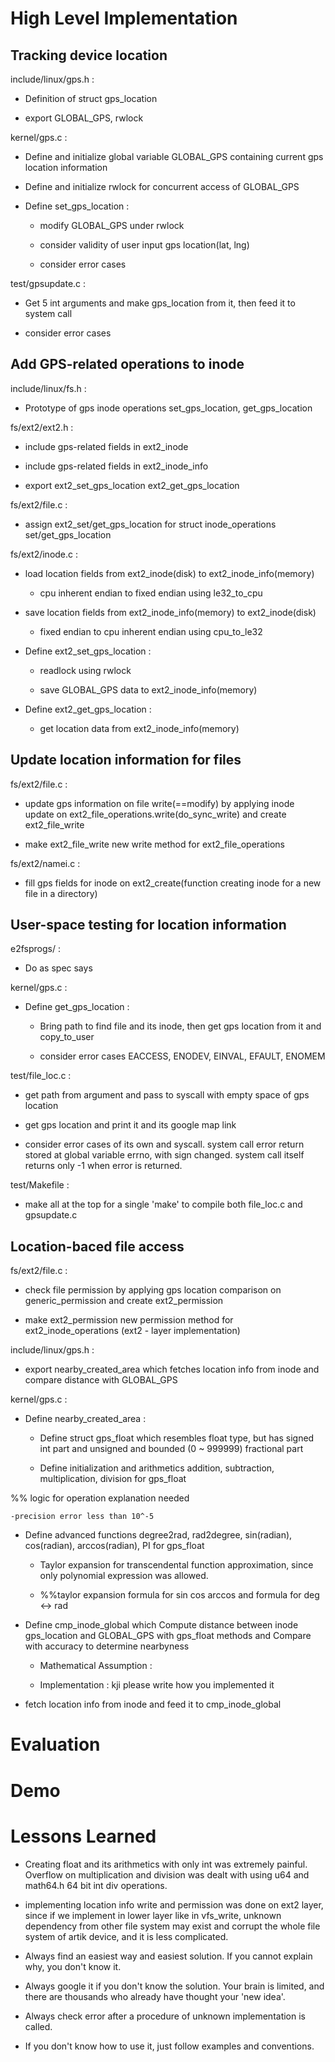 # High Level Implementation



## Tracking device location

include/linux/gps.h : 

- Definition of struct gps_location

- export GLOBAL_GPS, rwlock

kernel/gps.c : 

- Define and initialize global variable GLOBAL_GPS containing current gps location information

- Define and initialize rwlock for concurrent access of GLOBAL_GPS

- Define set_gps_location :

  - modify GLOBAL_GPS under rwlock

  - consider validity of user input gps location(lat, lng)

  - consider error cases

test/gpsupdate.c :

- Get 5 int arguments and make gps_location from it, then feed it to system call

- consider error cases

## Add GPS-related operations to inode

include/linux/fs.h :

- Prototype of gps inode operations set_gps_location, get_gps_location

fs/ext2/ext2.h :

- include gps-related fields in ext2_inode

- include gps-related fields in ext2_inode_info

- export ext2_set_gps_location ext2_get_gps_location

fs/ext2/file.c :

- assign ext2_set/get_gps_location for struct inode_operations set/get_gps_location

fs/ext2/inode.c :

- load location fields from ext2_inode(disk) to ext2_inode_info(memory)

  - cpu inherent endian to fixed endian using le32_to_cpu 

- save location fields from ext2_inode_info(memory) to ext2_inode(disk) 

  - fixed endian to cpu inherent endian using cpu_to_le32

- Define ext2_set_gps_location :

  - readlock using rwlock

  - save GLOBAL_GPS data to ext2_inode_info(memory)

- Define ext2_get_gps_location :

  - get location data from ext2_inode_info(memory)



## Update location information for files

fs/ext2/file.c :

- update gps information on file write(==modify) by applying inode update on ext2_file_operations.write(do_sync_write) and create ext2_file_write

- make ext2_file_write new write method for ext2_file_operations

fs/ext2/namei.c :

- fill gps fields for inode on ext2_create(function creating inode for a new file in a directory)



## User-space testing for location information

e2fsprogs/ :

- Do as spec says

kernel/gps.c :

- Define get_gps_location :

  - Bring path to find file and its inode, then get gps location from it and copy_to_user

  - consider error cases EACCESS, ENODEV, EINVAL, EFAULT, ENOMEM

test/file_loc.c :

- get path from argument and pass to syscall with empty space of gps location

- get gps location and print it and its google map link

- consider error cases of its own and syscall. system call error return stored at global variable errno, with sign changed. system call itself returns only -1 when error is returned.

test/Makefile : 

- make all at the top for a single 'make' to compile both file_loc.c and gpsupdate.c



## Location-baced file access

fs/ext2/file.c :

- check file permission by applying gps location comparison on generic_permission and create ext2_permission

- make ext2_permission new permission method for ext2_inode_operations (ext2 - layer implementation)

include/linux/gps.h :

- export nearby_created_area which fetches location info from inode and compare distance with GLOBAL_GPS

kernel/gps.c :

- Define nearby_created_area :

  - Define struct gps_float which resembles float type, but has signed int part and unsigned and bounded (0 ~ 999999) fractional part

  - Define initialization and arithmetics addition, subtraction, multiplication, division for gps_float

%% logic for operation explanation needed 

    -precision error less than 10^-5

  - Define advanced functions degree2rad, rad2degree, sin(radian), cos(radian), arccos(radian), PI for gps_float

     - Taylor expansion for transcendental function approximation, since only polynomial expression was allowed.

    - %%taylor expansion formula for sin cos arccos and formula for deg <-> rad 

  - Define cmp_inode_global which Compute distance between inode gps_location and GLOBAL_GPS with gps_float methods and Compare with accuracy to determine nearbyness

    - Mathematical Assumption :

    - Implementation : kji please write how you implemented it

  - fetch location info from inode and feed it to cmp_inode_global



# Evaluation

# Demo

# Lessons Learned

- Creating float and its arithmetics with only int was extremely painful. Overflow on multiplication and division was dealt with using u64 and math64.h 64 bit int div operations.

- implementing location info write and permission was done on ext2 layer, since if we implement in lower layer like in vfs_write, unknown dependency from other file system may exist and corrupt the whole file system of artik device, and it is less complicated.

- Always find an easiest way and easiest solution. If you cannot explain why, you don't know it.

- Always google it if you don't know the solution. Your brain is limited, and there are thousands who already have thought your 'new idea'.

- Always check error after a procedure of unknown implementation is called.

- If you don't know how to use it, just follow examples and conventions.


